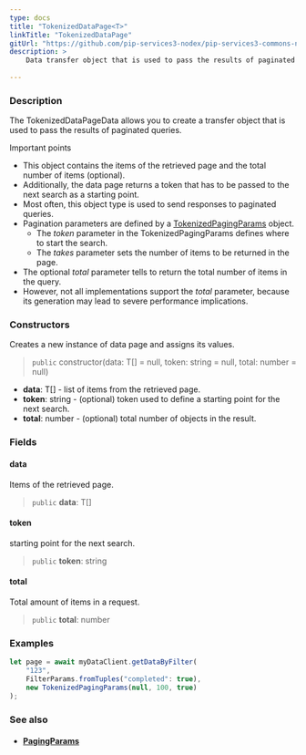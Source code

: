```yaml
---
type: docs
title: "TokenizedDataPage<T>"
linkTitle: "TokenizedDataPage"
gitUrl: "https://github.com/pip-services3-nodex/pip-services3-commons-nodex"
description: > 
    Data transfer object that is used to pass the results of paginated queries.
           
---
```


### Description

The TokenizedDataPageData allows you to create a transfer object that is used to pass the results of paginated queries. 

Important points

- This object contains the items of the retrieved page and the total number of items (optional).
- Additionally, the data page returns a token that has to be passed to the next search as a starting point.
- Most often, this object type is used to send responses to paginated queries.
- Pagination parameters are defined by a [TokenizedPagingParams](../tokenized_paging_params) object.
     - The *token* parameter in the TokenizedPagingParams defines where to start the search.
     - The *takes* parameter sets the number of items to be returned in the page.
- The optional *total* parameter tells to return the total number of items in the query.
- However, not all implementations support the *total* parameter, because its generation may lead to severe performance implications.


### Constructors
Creates a new instance of data page and assigns its values.

> `public` constructor(data: T[] = null, token: string = null, total: number = null)

- **data**: T[] - list of items from the retrieved page.
- **token**: string - (optional) token used to define a starting point for the next search.
- **total**: number - (optional) total number of objects in the result.


### Fields

<span class="hide-title-link">

#### data
Items of the retrieved page.
> `public` **data**: T[]

#### token
starting point for the next search.
> `public` **token**: string

#### total
Total amount of items in a request.
> `public` **total**: number

</span>

### Examples
```typescript
let page = await myDataClient.getDataByFilter(
    "123",
    FilterParams.fromTuples("completed": true),
    new TokenizedPagingParams(null, 100, true)
);
```

### See also
- #### [PagingParams](../paging_params)
